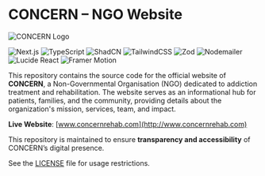 # CONCERN – NGO Website

![CONCERN Logo](https://cijik.com/uploads/rehabs/1273.jpg)


![Next.js](https://img.shields.io/badge/Next.js-black?logo=next.js)
![TypeScript](https://img.shields.io/badge/TypeScript-blue?logo=typescript)
![ShadCN](https://img.shields.io/badge/ShadCN%20UI-lightgrey)
![TailwindCSS](https://img.shields.io/badge/Tailwind_CSS-38B2AC?logo=tailwind-css&logoColor=white)
![Zod](https://img.shields.io/badge/Zod-2563EB)
![Nodemailer](https://img.shields.io/badge/Nodemailer-green)
![Lucide React](https://img.shields.io/badge/Lucide%20React-orange)
![Framer Motion](https://img.shields.io/badge/Framer%20Motion-0055FF?logo=framer&logoColor=white)


This repository contains the source code for the official website of **CONCERN**, a Non-Governmental Organisation (NGO) dedicated to addiction treatment and rehabilitation. The website serves as an informational hub for patients, families, and the community, providing details about the organization's mission, services, team, and impact.

**Live Website**: [www.concernrehab.com](http://www.concernrehab.com)


This repository is maintained to ensure **transparency and accessibility** of CONCERN’s digital presence.

See the [LICENSE](./LICENSE) file for usage restrictions.
